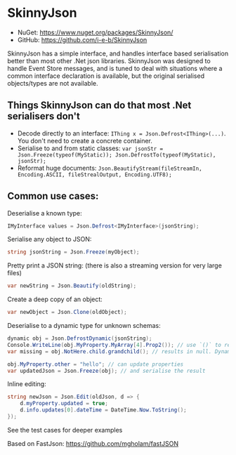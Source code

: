 SkinnyJson
==========

* NuGet: https://www.nuget.org/packages/SkinnyJson/
* GitHub: https://github.com/i-e-b/SkinnyJson

SkinnyJson has a simple interface, and handles interface based serialisation better than most other .Net json libraries.
SkinnyJson was designed to handle Event Store messages, and is tuned to
deal with situations where a common interface declaration is available, but the original serialised objects/types are not available.

Things SkinnyJson can do that most .Net serialisers don't
-----------------------------------------------------------

- Decode directly to an interface: `IThing x = Json.Defrost<IThing>(...)`. You don't need to create a concrete container.
- Serialise to and from static classes: `var jsonStr = Json.Freeze(typeof(MyStatic)); Json.DefrostTo(typeof(MyStatic), jsonStr);`
- Reformat huge documents: `Json.BeautifyStream(fileStreamIn, Encoding.ASCII, fileStrealOutput, Encoding.UTF8);`

Common use cases:
----------

Deserialise a known type:
```csharp
IMyInterface values = Json.Defrost<IMyInterface>(jsonString);
```

Serialise any object to JSON:
```csharp
string jsonString = Json.Freeze(myObject);
```

Pretty print a JSON string: (there is also a streaming version for very large files)
```csharp
var newString = Json.Beautify(oldString);
```

Create a deep copy of an object:
```csharp
var newObject = Json.Clone(oldObject);
```

Deserialise to a dynamic type for unknown schemas:
```csharp
dynamic obj = Json.DefrostDynamic(jsonString);
Console.WriteLine(obj.MyProperty.MyArray[4].Prop2()); // use `()` to read a value.
var missing = obj.NotHere.child.grandchild(); // results in null. Dynamic does null propagation.

obj.MyProperty.other = "hello"; // can update properties
var updatedJson = Json.Freeze(obj); // and serialise the result
```

Inline editing:
```csharp
string newJson = Json.Edit(oldJson, d => {
    d.myProperty.updated = true;
    d.info.updates[0].dateTime = DateTime.Now.ToString();
});
```

See the test cases for deeper examples

Based on FastJson: https://github.com/mgholam/fastJSON